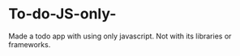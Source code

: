 # To-do-JS-only-

Made a todo app with using only javascript. Not with its libraries or frameworks.
